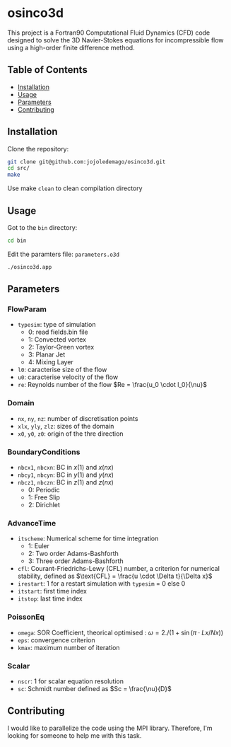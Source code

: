 # osinco3d

This project is a Fortran90 Computational Fluid Dynamics (CFD) code designed to solve the 3D Navier-Stokes equations for incompressible flow using a high-order finite difference method.

## Table of Contents 
- [Installation](#installation)
- [Usage](#usage)
- [Parameters](#parameters)
- [Contributing](#contributing)

## Installation

Clone the repository:
```sh
git clone git@github.com:jojoledemago/osinco3d.git
cd src/
make
```
Use make `clean` to clean compilation directory

## Usage

Got to the `bin` directory:
```sh
cd bin
```

Edit the paramters file: `parameters.o3d`

```sh
./osinco3d.app
```
## Parameters

### FlowParam
- `typesim`: type of simulation
    - 0: read fields.bin file
    - 1: Convected vortex
    - 2: Taylor-Green vortex
    - 3: Planar Jet
    - 4: Mixing Layer
- `l0`: caracterise size of the flow
- `u0`: caracterise velocity of the flow
- `re`: Reynolds number of the flow $Re = \frac{u_0 \cdot l_0}{\nu}$

### Domain
- `nx`, `ny`, `nz`: number of discretisation points
- `xlx`, `yly`, `zlz`: sizes of the domain
- `x0`, `y0`, `z0`: origin of the thre direction

### BoundaryConditions
- `nbcx1`, `nbcxn`: BC in $x(1)$ and $x(nx)$
- `nbcy1`, `nbcyn`: BC in $y(1)$ and $y(nx)$
- `nbcz1`, `nbczn`: BC in $z(1)$ and $z(nx)$
    - 0: Periodic
    - 1: Free Slip
    - 2: Dirichlet

### AdvanceTime
- `itscheme`: Numerical scheme for time integration
    - 1: Euler
    - 2: Two order Adams-Bashforth
    - 3: Three order Adams-Bashforth
- `cfl`: Courant-Friedrichs-Lewy (CFL) number, a criterion for numerical stability, defined as $\text{CFL} = \frac{u \cdot \Delta t}{\Delta x}$
- `irestart`: 1 for a restart simulation with `typesim` = 0 else 0
- `itstart`: first time index 
- `itstop`: last time index

### PoissonEq
- `omega`: SOR Coefficient, theorical optimised : $\omega = 2./(1+\sin(\pi \cdot Lx/Nx))$
- `eps`: convergence criterion
- `kmax`: maximum number of iteration

### Scalar
- `nscr`: 1 for scalar equation resolution 
- `sc`: Schmidt number defined as $Sc = \frac{\nu}{D}$

### 

## Contributing

I would like to parallelize the code using the MPI library. Therefore, I'm looking for someone to help me with this task.

